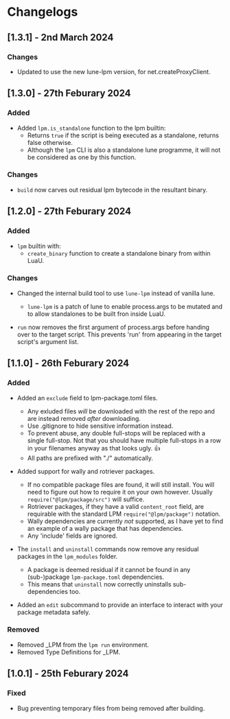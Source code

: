 <!-- markdownlint-disable MD023 -->
<!-- markdownlint-disable MD033 -->
<!-- markdownlint-disable MD024 -->

# Changelogs

## [1.3.1] - 2nd March 2024

### Changes

- Updated to use the new lune-lpm version, for net.createProxyClient.

## [1.3.0] - 27th Feburary 2024

### Added

- Added `lpm.is_standalone` function to the lpm builtin:
  - Returns `true` if the script is being executed as a standalone, returns false otherwise.
  - Although the `lpm` CLI is also a standalone lune programme, it will not be considered as one by this function.

### Changes

- `build` now carves out residual lpm bytecode in the resultant binary.

## [1.2.0] - 27th Feburary 2024

### Added

- `lpm` builtin with:
  - `create_binary` function to create a standalone binary from within LuaU.

### Changes

- Changed the internal build tool to use `lune-lpm` instead of vanilla lune.
  - `lune-lpm` is a patch of lune to enable process.args to be mutated and to allow standalones to be built fron inside LuaU.

- `run` now removes the first argument of process.args before handing over to the target script. This prevents 'run' from appearing in the target script's argument list.

## [1.1.0] - 26th Feburary 2024

### Added

- Added an `exclude` field to lpm-package.toml files.
  - Any exluded files *will* be downloaded with the rest of the repo and are instead removed *after* downloading.
  - Use .gitignore to hide sensitive information instead.
  - To prevent abuse, any double full-stops will be replaced with a single full-stop. Not that you should have multiple full-stops in a row in your filenames anyway as that looks ugly. 👍
  - All paths are prefixed with "./" automatically.

- Added support for wally and rotriever packages.
  - If no compatible package files are found, it will still install. You will need to figure out how to require it on your own however. Usually `require("@lpm/package/src")` will suffice.
  - Rotriever packages, if they have a valid `content_root` field, are requirable with the standard LPM `require("@lpm/package")` notation.
  - Wally dependencies are currently *not* supported, as I have yet to find an example of a wally package that has dependencies.
  - Any 'include' fields are ignored.

- The `install` and `uninstall` commands now remove any residual packages in the `lpm_modules` folder.
  - A package is deemed residual if it cannot be found in any (sub-)package `lpm-package.toml` dependencies.
  - This means that `uninstall` now correctly uninstalls sub-dependencies too.

- Added an `edit` subcommand to provide an interface to interact with your package metadata safely.

### Removed

- Removed _LPM from the `lpm run` environment.
- Removed Type Definitions for _LPM.

## [1.0.1] - 25th Feburary 2024

### Fixed

- Bug preventing temporary files from being removed after building.